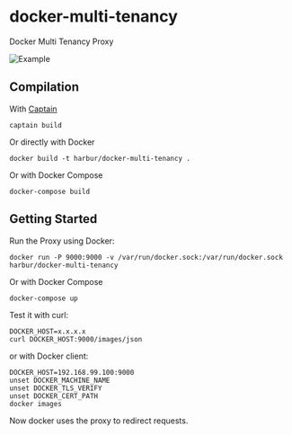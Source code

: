 # docker-multi-tenancy
Docker Multi Tenancy Proxy

![Example](https://github.com/morfeo8marc/docker-multi-tenancy/blob/master/images/docker-tenant.png)

## Compilation

With [Captain](github.com/harbur/captain)

```
captain build
```

Or directly with Docker

```
docker build -t harbur/docker-multi-tenancy .
```

Or with Docker Compose

```
docker-compose build
```

## Getting Started

Run the Proxy using Docker:

```
docker run -P 9000:9000 -v /var/run/docker.sock:/var/run/docker.sock harbur/docker-multi-tenancy
```

Or with Docker Compose

```
docker-compose up
```


Test it with curl:

```
DOCKER_HOST=x.x.x.x
curl DOCKER_HOST:9000/images/json
```

or with Docker client:

```
DOCKER_HOST=192.168.99.100:9000
unset DOCKER_MACHINE_NAME
unset DOCKER_TLS_VERIFY
unset DOCKER_CERT_PATH
docker images
```

Now docker uses the proxy to redirect requests.
